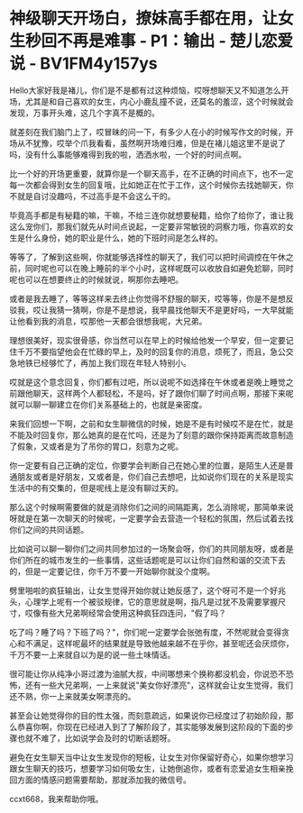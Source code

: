 # 神级聊天开场白，撩妹高手都在用，让女生秒回不再是难事 - P1：输出 - 楚儿恋爱说 - BV1FM4y157ys

Hello大家好我是褚儿，你们是不是都有过这种烦恼，哎呀想聊天又不知道怎么开场，尤其是和自己喜欢的女生，内心小鹿乱撞不说，还莫名的羞涩，这个时候就会发现，万事开头难，这几个字真不是概的。

就差刻在我们脑门上了，哎冒昧的问一下，有多少人在小的时候写作文的时候，开场从不犹豫，哎举个爪我看看，虽然啊开场难归难，但是在褚儿姐这里不是说了吗，没有什么事能够难得到我的啦，洒洒水啦，一个好的时间点啊。

比一个好的开场更重要，就算你是一个聊天高手，在不正确的时间点下，也不一定每一次都会得到女生的回复哦，比如她正在忙于工作，这个时候你去找她聊天，你不就是自讨没趣吗，不过高手是不会这么干的。

毕竟高手都是有秘籍的嘛，干嘛，不给三连你就想要秘籍，给你了给你了，谁让我这么宠你们，那我们就先从时间点说起，一定要非常敏锐的洞察力哦，你喜欢的女生是什么身份，她的职业是什么，她的下班时间是怎么样的。

等等了，了解到这些啊，你就能够选择性的聊天了，我们可以把时间调控在午休之前，同时呢也可以在晚上睡前的半个小时，这样呢既可以收放自如避免尬聊，同时呢也可以在想要终止的时候就说，啊那你去睡吧。

或者是我去睡了，等等这样来去终止你觉得不舒服的聊天，哎等等，你是不是想反驳我，哎让我猜一猜啊，你是不是想说，我早晨找他聊天不是更好吗，一大早就能让他看到我的消息，哎那他一天都会很想我呢，大兄弟。

理想很美好，现实很骨感，你当然可以在早上的时候给他发一个早安，但一定要记住千万不要指望他会在忙碌的早上，及时的回复你的消息，烦死了，而且，急公交急地铁已经够忙了，再加上我们现在年轻人特别小。

哎就是这个意念回复，你们都有过吧，所以说呢不如选择在午休或者是晚上睡觉之前跟他聊天，这样两个人都轻松，不是吗，好了跟你们聊了时间点啊，那接下来呢就可以聊一聊建立在你们关系基础上的，也就是亲密度。

来我们回想一下啊，之前和女生聊微信的时候，她是不是有时候哎不是在忙，就是不能及时回复你，那么她真的是在忙吗，还是为了刻意的跟你保持距离而故意制造了假象，又或者是为了吊你的胃口，刻意为之呢。

你一定要有自己正确的定位，你要学会判断自己在她心里的位置，是陌生人还是普通朋友或者是好朋友，又或者是，你们自己去想吧，比如说你们现在的关系是现实生活中的有交集的，但是呢线上是没有聊过天的。

那么这个时候啊需要做的就是消除你们之间的间隔距离，怎么消除呢，那简单来说呀就是在第一次聊天的时候呢，一定要学会去营造一个轻松的氛围，然后试着去找你们之间的共同话题。

比如说可以聊一聊你们之间共同参加过的一场聚会呀，你们的共同朋友呀，或者是你们所在的城市发生的一些事情，这些话题呢是可以让你们自然和谐的交流下去的，但是一定要记住，你千万不要一开始聊你就没个度啊。

劈里啪啦的疯狂输出，让女生觉得开始你就让她反感了，这个呀可不是一个好兆头，心理学上呢有一个被驳规律，它的意思就是啊，指凡是过犹不及需要掌握尺寸，哎像有些大兄弟啊经常会使用这种疯狂四连问，"假了吗？

吃了吗？睡了吗？下班了吗？"，你们呢一定要学会张弛有度，不然呢就会变得贪心和不满足，这样呢最坏的结果就是导致他越来越不在乎你，甚至呢还会厌烦你，千万不要一上来就自以为是的说一些土味情话。

很可能让你从纯净小哥过渡为油腻大叔，中间哪想来个换称都没机会，你说恐不恐怖，还有一些大兄弟啊，一上来就说"美女你好漂亮"，这样就会让女生觉得，我们还不熟，你一上来就美女啊漂亮的。

甚至会让她觉得你的目的性太强，而刻意疏远，如果说你已经度过了初始阶段，那么恭喜你啊，你现在已经进入到了了解阶段了，其实能够发展到这阶段的下面的步骤也就不难了，比如说学会及时的切断话题呀。

避免在女生聊天当中让女生发现你的短板，让女生对你保留好奇心，如果你想学习跟女生聊天的技巧，想要学习如何吸女生，让她倒追你，或者有恋爱追女生相亲挽回方面的情感问题需要帮助，那就添加我的微信号。

ccxt668，我来帮助你哦。